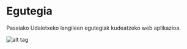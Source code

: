Egutegia
============

Pasaiako Udaletxeko langileen egutegiak kudeatzeko web aplikazioa.

![alt tag](http://www.bootstrap-year-calendar.com/img/calendar.png)

